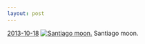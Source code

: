 ```yaml
---
layout: post
---
```


<p>
  <time><a href="/105">2013-10-18</a></time>
  <a href="/105"><img src="{{ site.assets_url }}/105-640.jpg" srcset="{{ site.assets_url }}/105-1280.jpg 1280w, {{ site.assets_url }}/105-960.jpg 960w, {{ site.assets_url }}/105-640.jpg 640w, {{ site.assets_url }}/105-320.jpg 320w" sizes="(min-width: 700px) 50vw, calc(100vw - 2rem)" alt="Santiago moon." /></a>
  <span>Santiago moon.</span>
</p>
